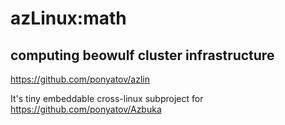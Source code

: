 azLinux:math
================
## computing beowulf cluster infrastructure 

https://github.com/ponyatov/azlin

It's tiny embeddable cross-linux subproject for
https://github.com/ponyatov/Azbuka

  